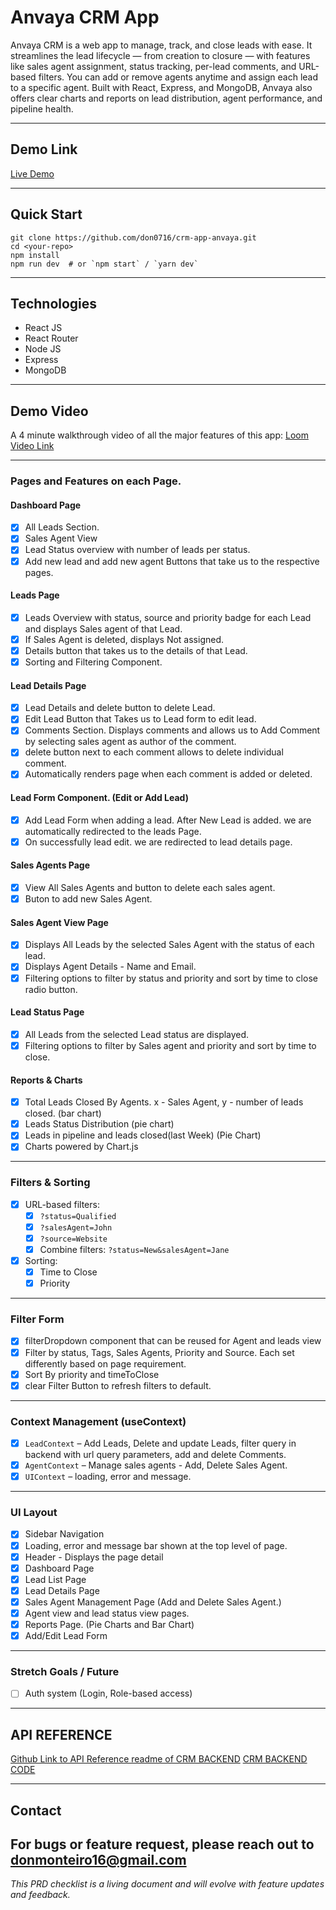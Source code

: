 # Anvaya CRM App
Anvaya CRM is a web app to manage, track, and close leads with ease. It streamlines the lead lifecycle — from creation to closure — with features like sales agent assignment, status tracking, per-lead comments, and URL-based filters. You can add or remove agents anytime and assign each lead to a specific agent. Built with React, Express, and MongoDB, Anvaya also offers clear charts and reports on lead distribution, agent performance, and pipeline health.

---

## Demo Link

 [Live Demo](https://crm-app-anvaya.vercel.app/)

---
## Quick Start

```
git clone https://github.com/don0716/crm-app-anvaya.git
cd <your-repo>
npm install
npm run dev  # or `npm start` / `yarn dev`
```

---
## Technologies
- React JS
- React Router
- Node JS
- Express
- MongoDB

---

## Demo Video
A 4 minute walkthrough video of all the major features of this app:
[Loom Video Link](https://www.loom.com/share/226bb549a10a486b9436facb470779ab?sid=04e5c13a-0adc-4d30-bf74-1fdf79d236ab)

---

### Pages and Features on each Page.
#### **Dashboard Page**
  - [x] All Leads Section.
  - [x] Sales Agent View
  - [x] Lead Status overview with number of leads per status.
  - [x] Add new lead and add new agent Buttons that take us to the respective pages.
#### **Leads Page**
  - [x] Leads Overview with status, source and priority badge for each Lead and displays Sales agent of that Lead.
  - [x] If Sales Agent is deleted, displays Not assigned.
  - [x] Details button that takes us to the details of that Lead.
  - [x] Sorting and Filtering Component.
#### **Lead Details Page**
  - [x] Lead Details and delete button to delete Lead.
  - [x] Edit Lead Button that Takes us to Lead form to edit lead.
  - [x] Comments Section. Displays comments and allows us to Add Comment by selecting sales agent as author of the comment.
  - [x] delete button next to each comment allows to delete individual comment.
  - [x] Automatically renders page when each comment is added or deleted.
#### **Lead Form Component. (Edit or Add Lead)**
  - [x] Add Lead Form when adding a lead. After New Lead is added. we are automatically redirected to the leads Page.
  - [x] On successfully lead edit. we are redirected to lead details page.
#### **Sales Agents Page**
  - [x] View All Sales Agents and button to delete each sales agent.
  - [x] Buton to add new Sales Agent.
#### **Sales Agent View Page**
  - [x]  Displays All Leads by the selected Sales Agent with the status of each lead.
  - [x]  Displays Agent Details - Name and Email.
  - [x]  Filtering options to filter by status and priority and sort by time to close radio button.
#### **Lead Status Page**
  - [x]  All Leads from the selected Lead status are displayed.
  - [x]  Filtering options to filter by Sales agent and priority and sort by time to close.
####  Reports & Charts
- [x] Total Leads Closed By Agents. x - Sales Agent, y - number of leads closed. (bar chart)
- [x] Leads Status Distribution (pie chart)
- [x] Leads in pipeline and leads closed(last Week) (Pie Chart)
- [x] Charts powered by Chart.js

---

###  Filters & Sorting
- [x] URL-based filters:
  - [x] `?status=Qualified`
  - [x] `?salesAgent=John`
  - [x] `?source=Website`
  - [x] Combine filters: `?status=New&salesAgent=Jane`
- [x] Sorting:
  - [x] Time to Close
  - [x] Priority

---
### Filter Form
- [x] filterDropdown component that can be reused for Agent and leads view
- [x] Filter by status, Tags, Sales Agents, Priority and Source. Each set differently based on page requirement.
- [x] Sort By priority and timeToClose
- [x] clear Filter Button to refresh filters to default.

---

###  Context Management (useContext)
- [x] `LeadContext` – Add Leads, Delete and update Leads, filter query in backend with url query parameters, add and delete Comments.
- [x] `AgentContext` – Manage sales agents - Add, Delete Sales Agent.
- [x] `UIContext` –  loading, error and message.

---

###  UI Layout
- [x] Sidebar Navigation
- [x] Loading, error and message bar shown at the top level of page.
- [x] Header - Displays the page detail
- [x] Dashboard Page
- [x] Lead List Page
- [x] Lead Details Page
- [x] Sales Agent Management Page (Add and Delete Sales Agent.)
- [x] Agent view and lead status view pages.
- [x] Reports Page. (Pie Charts and Bar Chart)
- [x] Add/Edit Lead Form

---
###  Stretch Goals / Future
- [ ] Auth system (Login, Role-based access)

---

## API REFERENCE
[Github Link to API Reference readme of CRM BACKEND](https://github.com/don0716/crm-app-backend/blob/main/README.md)
[CRM BACKEND CODE](https://github.com/don0716/crm-app-backend/tree/main)

---

## Contact
For bugs or feature request, please reach out to donmonteiro16@gmail.com
---

_This PRD checklist is a living document and will evolve with feature updates and feedback._
